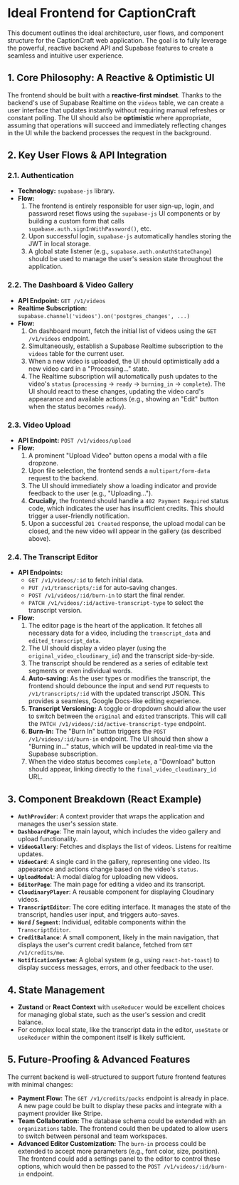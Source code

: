 
# Ideal Frontend for CaptionCraft

This document outlines the ideal architecture, user flows, and component structure for the CaptionCraft web application. The goal is to fully leverage the powerful, reactive backend API and Supabase features to create a seamless and intuitive user experience.

## 1. Core Philosophy: A Reactive & Optimistic UI

The frontend should be built with a **reactive-first mindset**. Thanks to the backend's use of Supabase Realtime on the `videos` table, we can create a user interface that updates instantly without requiring manual refreshes or constant polling. The UI should also be **optimistic** where appropriate, assuming that operations will succeed and immediately reflecting changes in the UI while the backend processes the request in the background.

## 2. Key User Flows & API Integration

### 2.1. Authentication

- **Technology:** `supabase-js` library.
- **Flow:**
    1.  The frontend is entirely responsible for user sign-up, login, and password reset flows using the `supabase-js` UI components or by building a custom form that calls `supabase.auth.signInWithPassword()`, etc.
    2.  Upon successful login, `supabase-js` automatically handles storing the JWT in local storage.
    3.  A global state listener (e.g., `supabase.auth.onAuthStateChange`) should be used to manage the user's session state throughout the application.

### 2.2. The Dashboard & Video Gallery

- **API Endpoint:** `GET /v1/videos`
- **Realtime Subscription:** `supabase.channel('videos').on('postgres_changes', ...)`
- **Flow:**
    1.  On dashboard mount, fetch the initial list of videos using the `GET /v1/videos` endpoint.
    2.  Simultaneously, establish a Supabase Realtime subscription to the `videos` table for the current user.
    3.  When a new video is uploaded, the UI should optimistically add a new video card in a "Processing..." state.
    4.  The Realtime subscription will automatically push updates to the video's `status` (`processing` -> `ready` -> `burning_in` -> `complete`). The UI should react to these changes, updating the video card's appearance and available actions (e.g., showing an "Edit" button when the status becomes `ready`).

### 2.3. Video Upload

- **API Endpoint:** `POST /v1/videos/upload`
- **Flow:**
    1.  A prominent "Upload Video" button opens a modal with a file dropzone.
    2.  Upon file selection, the frontend sends a `multipart/form-data` request to the backend.
    3.  The UI should immediately show a loading indicator and provide feedback to the user (e.g., "Uploading...").
    4.  **Crucially**, the frontend should handle a `402 Payment Required` status code, which indicates the user has insufficient credits. This should trigger a user-friendly notification.
    5.  Upon a successful `201 Created` response, the upload modal can be closed, and the new video will appear in the gallery (as described above).

### 2.4. The Transcript Editor

- **API Endpoints:**
    - `GET /v1/videos/:id` to fetch initial data.
    - `PUT /v1/transcripts/:id` for auto-saving changes.
    - `POST /v1/videos/:id/burn-in` to start the final render.
    - `PATCH /v1/videos/:id/active-transcript-type` to select the transcript version.
- **Flow:**
    1.  The editor page is the heart of the application. It fetches all necessary data for a video, including the `transcript_data` and `edited_transcript_data`.
    2.  The UI should display a video player (using the `original_video_cloudinary_id`) and the transcript side-by-side.
    3.  The transcript should be rendered as a series of editable text segments or even individual words.
    4.  **Auto-saving:** As the user types or modifies the transcript, the frontend should debounce the input and send `PUT` requests to `/v1/transcripts/:id` with the updated transcript JSON. This provides a seamless, Google Docs-like editing experience.
    5.  **Transcript Versioning:** A toggle or dropdown should allow the user to switch between the `original` and `edited` transcripts. This will call the `PATCH /v1/videos/:id/active-transcript-type` endpoint.
    6.  **Burn-In:** The "Burn In" button triggers the `POST /v1/videos/:id/burn-in` endpoint. The UI should then show a "Burning in..." status, which will be updated in real-time via the Supabase subscription.
    7.  When the video status becomes `complete`, a "Download" button should appear, linking directly to the `final_video_cloudinary_id` URL.

## 3. Component Breakdown (React Example)

- **`AuthProvider`**: A context provider that wraps the application and manages the user's session state.
- **`DashboardPage`**: The main layout, which includes the video gallery and upload functionality.
- **`VideoGallery`**: Fetches and displays the list of videos. Listens for realtime updates.
- **`VideoCard`**: A single card in the gallery, representing one video. Its appearance and actions change based on the video's `status`.
- **`UploadModal`**: A modal dialog for uploading new videos.
- **`EditorPage`**: The main page for editing a video and its transcript.
- **`CloudinaryPlayer`**: A reusable component for displaying Cloudinary videos.
- **`TranscriptEditor`**: The core editing interface. It manages the state of the transcript, handles user input, and triggers auto-saves.
- **`Word` / `Segment`**: Individual, editable components within the `TranscriptEditor`.
- **`CreditBalance`**: A small component, likely in the main navigation, that displays the user's current credit balance, fetched from `GET /v1/credits/me`.
- **`NotificationSystem`**: A global system (e.g., using `react-hot-toast`) to display success messages, errors, and other feedback to the user.

## 4. State Management

- **Zustand** or **React Context** with `useReducer` would be excellent choices for managing global state, such as the user's session and credit balance.
- For complex local state, like the transcript data in the editor, `useState` or `useReducer` within the component itself is likely sufficient.

## 5. Future-Proofing & Advanced Features

The current backend is well-structured to support future frontend features with minimal changes:

- **Payment Flow:** The `GET /v1/credits/packs` endpoint is already in place. A new page could be built to display these packs and integrate with a payment provider like Stripe.
- **Team Collaboration:** The database schema could be extended with an `organizations` table. The frontend could then be updated to allow users to switch between personal and team workspaces.
- **Advanced Editor Customization:** The `burn-in` process could be extended to accept more parameters (e.g., font color, size, position). The frontend could add a settings panel to the editor to control these options, which would then be passed to the `POST /v1/videos/:id/burn-in` endpoint.
